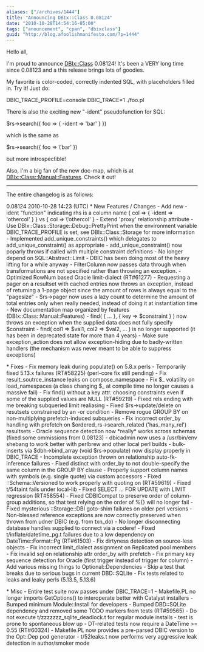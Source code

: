 ```yaml
---
aliases: ["/archives/1444"]
title: "Announcing DBIx::Class 0.08124"
date: "2010-10-28T14:54:16-05:00"
tags: ["anouncement", "cpan", "dbixclass"]
guid: "http://blog.afoolishmanifesto.com/?p=1444"
---
```

Hello all,

I'm proud to announce [DBIx::Class](http://search.cpan.org/perldoc?DBIx::Class) 0.08124! It's been a VERY long time since 0.08123 and a this release brings lots of goodies.

My favorite is color-coded, correctly indented SQL, with placeholders filled in. Try it! Just do:

DBIC\_TRACE\_PROFILE=console DBIC\_TRACE=1 ./foo.pl

There is also the exciting new "-ident" pseudofunction for SQL:

$rs->search(\{ foo => \{ -ident => 'bar' \} \})

which is the same as

$rs->search(\{ foo => \\'bar' \})

but more introspectible!

Also, I'm a big fan of the new doc-map, which is at [DBIx::Class::Manual::Features](http://search.cpan.org/perldoc?DBIx::Class::Manual::Features). Check it out!

----

The entire changelog is as follows:

0\.08124 2010-10-28 14:23 (UTC) \* New Features / Changes - Add new -ident "function" indicating rhs is a column name \{ col => \{ -ident => 'othercol' \} \} vs \{ col => \\'othercol' \} - Extend 'proxy' relationship attribute - Use DBIx::Class::Storage::Debug::PrettyPrint when the environment variable DBIC\_TRACE\_PROFILE is set, see DBIx::Class::Storage for more information - Implemented add\_unique\_constraints() which delegates to add\_unique\_constraint() as appropriate - add\_unique\_constraint() now poparly throws if called with multiple constraint definitions - No longer depend on SQL::Abstract::Limit - DBIC has been doing most of the heavy lifting for a while anyway - FilterColumn now passes data through when transformations are not specified rather than throwing an exception. - Optimized RowNum based Oracle limit-dialect (RT#61277) - Requesting a pager on a resultset with cached entries now throws an exception, instead of returning a 1-page object since the amount of rows is always equal to the "pagesize" - $rs->pager now uses a lazy count to determine the amount of total entries only when really needed, instead of doing it at instantiation time - New documentation map organized by features (DBIx::Class::Manual::Features) - find( \{ ... \}, \{ key => $constraint \} ) now throws an exception when the supplied data does not fully specify $constraint - find( col1 => $val1, col2 => $val2, ... ) is no longer supported (it has been in deprecated state for more than 4 years) - Make sure exception\_action does not allow exception-hiding due to badly-written handlers (the mechanism was never meant to be able to suppress exceptions)

\* Fixes - Fix memory leak during populate() on 5.8.x perls - Temporarily fixed 5.13.x failures (RT#58225) (perl-core fix still pending) - Fix result\_soutrce\_instance leaks on compose\_namespace - Fix $\_ volatility on load\_namespaces (a class changing $\_ at compile time no longer causes a massive fail) - Fix find() without a key attr. choosing constraints even if some of the supplied values are NULL (RT#59219) - Fixed rels ending with me breaking subqueried limit realiasing - Fixed $rs->update/delete on resutsets constrained by an -or condition - Remove rogue GROUP BY on non-multiplying prefetch-induced subqueries - Fix incorrect order\_by handling with prefetch on $ordered\_rs->search\_related ('has\_many\_rel') resultsets - Oracle sequence detection now \*really\* works across schemas (fixed some ommissions from 0.08123) - dbicadmin now uses a /usr/bin/env shebang to work better with perlbrew and other local perl builds - bulk-inserts via $dbh->bind\_array (void $rs->populate) now display properly in DBIC\_TRACE - Incomplete exception thrown on relationship auto-fk-inference failures - Fixed distinct with order\_by to not double-specify the same column in the GROUP BY clause - Properly support column names with symbols (e.g. single quote) via custom accessors - Fixed ::Schema::Versioned to work properly with quoting on (RT#59619) - Fixed t/54taint fails under local-lib - Fixed SELECT ... FOR UPDATE with LIMIT regression (RT#58554) - Fixed CDBICompat to preserve order of column-group additions, so that test relying on the order of %\{\} will no longer fail - Fixed mysterious ::Storage::DBI goto-shim failures on older perl versions - Non-blessed reference exceptions are now correctly preserved when thrown from udner DBIC (e.g. from txn\_do) - No longer disconnecting database handles supplied to connect via a coderef - Fixed t/inflate/datetime\_pg.t failures due to a low dependency on DateTime::Format::Pg (RT#61503) - Fix dirtyness detection on source-less objects - Fix incorrect limit\_dialect assignment on Replicated pool members - Fix invalid sql on relationship attr order\_by with prefetch - Fix primary key sequence detection for Oracle (first trigger instead of trigger for column) - Add various missing things to Optional::Dependencies - Skip a test that breaks due to serious bugs in current DBD::SQLite - Fix tests related to leaks and leaky perls (5.13.5, 5.13.6)

\* Misc - Entire test suite now passes under DBIC\_TRACE=1 - Makefile.PL no longer imports GetOptions() to interoperate better with Catalyst installers - Bumped minimum Module::Install for developers - Bumped DBD::SQLite dependency and removed some TODO markers from tests (RT#59565) - Do not execute t/zzzzzzz\_sqlite\_deadlock.t for regular module installs - test is prone to spontaneous blow up - DT-related tests now require a DateTime >= 0.55 (RT#60324) - Makefile.PL now provides a pre-parsed DBIC version to the Opt::Dep pod generator - t/52leaks.t now performs very aggressive leak detection in author/smoker mode
